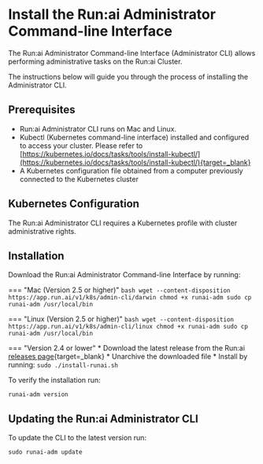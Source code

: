 # Install the Run:ai Administrator Command-line Interface

The Run:ai Administrator Command-line Interface (Administrator CLI) allows performing administrative tasks on the Run:ai Cluster.  

The instructions below will guide you through the process of installing the Administrator CLI.

## Prerequisites

*   Run:ai Administrator CLI runs on Mac and Linux.   
*   Kubectl (Kubernetes command-line interface) installed and configured to access your cluster. Please refer to [https://kubernetes.io/docs/tasks/tools/install-kubectl/](https://kubernetes.io/docs/tasks/tools/install-kubectl/){target=_blank}
*   A Kubernetes configuration file obtained from a computer previously connected to the Kubernetes cluster


## Kubernetes Configuration

The Run:ai Administrator CLI requires a Kubernetes profile with cluster administrative rights. 


## Installation

Download the Run:ai Administrator Command-line Interface by running:
 
=== "Mac (Version 2.5 or higher)"
    ``` bash
    wget --content-disposition https://app.run.ai/v1/k8s/admin-cli/darwin
    chmod +x runai-adm
    sudo cp runai-adm /usr/local/bin
    ```

=== "Linux (Version 2.5 or higher)"
    ``` bash
    wget --content-disposition https://app.run.ai/v1/k8s/admin-cli/linux
    chmod +x runai-adm
    sudo cp runai-adm /usr/local/bin
    ```

=== "Version 2.4 or lower"
    * Download the latest release from the Run:ai [releases page](https://github.com/run-ai/runai-admin-cli/releases){target=_blank}
    * Unarchive the downloaded file
    * Install by running: `sudo ./install-runai.sh`

To verify the installation run:

```
runai-adm version
```


## Updating the Run:ai Administrator CLI

To update the CLI to the latest version run:

    sudo runai-adm update